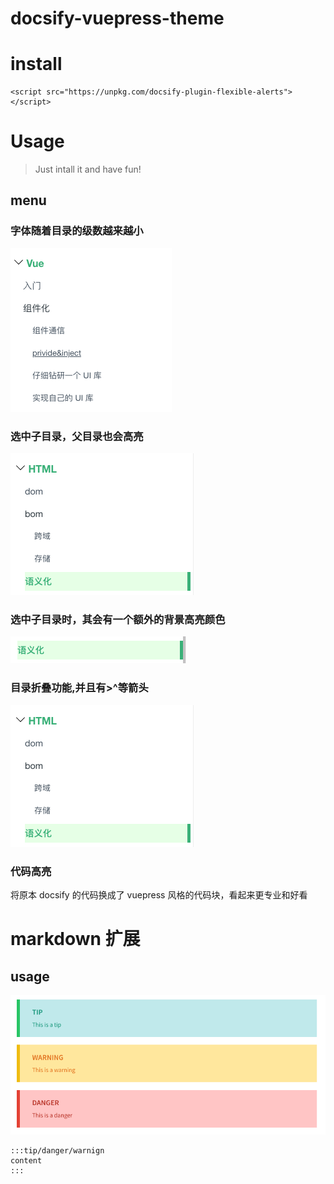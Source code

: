 # docsify-vuepress-theme

# install

```
<script src="https://unpkg.com/docsify-plugin-flexible-alerts"></script>
```

# Usage

> Just intall it and have fun!

## menu	

### 字体随着目录的级数越来越小

![font.png](https://github.com/luvsunlight/docisfy-vuepress-theme/blob/master/screenshots/font.png)

### 选中子目录，父目录也会高亮

![highlightparent.png](https://github.com/luvsunlight/docisfy-vuepress-theme/blob/master/screenshots/highlightparent.png)

### 选中子目录时，其会有一个额外的背景高亮颜色

![highlight.png](https://github.com/luvsunlight/docisfy-vuepress-theme/blob/master/screenshots/highlight.png)

### 目录折叠功能,并且有>^等箭头

![menufold.png](https://github.com/luvsunlight/docisfy-vuepress-theme/blob/master/screenshots/highlightparent.png)

###  代码高亮

将原本 docsify 的代码换成了 vuepress 风格的代码块，看起来更专业和好看

# markdown 扩展

## usage

![mdExtension.png](https://github.com/luvsunlight/docisfy-vuepress-theme/blob/master/screenshots/mdExtension.png)

```
:::tip/danger/warnign
content
:::
```
